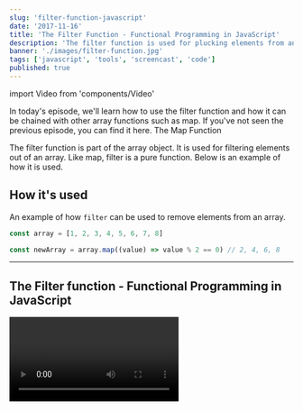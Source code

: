 ```yaml
---
slug: 'filter-function-javascript'
date: '2017-11-16'
title: 'The Filter Function - Functional Programming in JavaScript'
description: 'The filter function is used for plucking elements from an array that match a predicate function in JavaScript. Check it out!'
banner: './images/filter-function.jpg'
tags: ['javascript', 'tools', 'screencast', 'code']
published: true
---
```


import Video from 'components/Video'

In today's episode, we'll learn how to use the filter function and how it can be chained with other array functions such as map. If you've not seen the previous episode, you can find it here. The Map Function

The filter function is part of the array object. It is used for filtering elements out of an array. Like map, filter is a pure function. Below is an example of how it is used.

## How it's used

An example of how `filter` can be used to remove elements from an array.

```javascript
const array = [1, 2, 3, 4, 5, 6, 7, 8]

const newArray = array.map((value) => value % 2 == 0) // 2, 4, 6, 8
```

---

## The Filter function - Functional Programming in JavaScript

<Video url="https://www.youtube.com/watch?v=65Wifnpdg_U" />

---

## Video Transcript

Hello and welcome to the second episode in this series of functional programming in JavaScript. Today we're going to take a look at the filter function.

Just like the map function we looked at in the last episode, the filter function is part of the array object and it's used for filtering elements out of an array. Now let's take a look at some code.

In this example, we're going to be using the same data we did in the previous example. We have an array of users I'm going to use filter to remove any user that's under the age of 23. Before we look at filter though let's look at how we can achieve this using a for-loop.

We start by creating an array to hold the older users in. We then use a for-loop to loop over each item in the original users array and if the user's age is greater than 22, we push that user into this new array. There's nothing very exciting here but it gets the job done.

Now let's look at how we could do this using the filter method. Let's start by removing the for-loop. Next, we'll call filter on the original users array. Filter takes a few arguments but the first one and the most important one is a callback function.

The way filter works is that it loops over each item in the array and passes each element in that array to this callback function. So let's do that now. In this case, we'll call it user, and whatever this callback function returns decides whether or not that element is pushed into the new array. If the callback function returns true the element is pushed in. If it doesn't it isn't pushed in. So, in this case, we want to keep every user if the age is greater than 22. So let's do that.

If we run this code, we should see only two elements remain. Perfect! Because functions like filter and map just return another array it allows us to chain these methods together. Let's look at an example of how this works.

Here we're calling filter on the users array but let's take it one step further and we'll call map as well. So here we filter out any user whose age isn't greater than twenty-two and then we're replacing that user object with the strings stating that the user is older than twenty-two. Let's run this code and see what happens. Yep, that's exactly what we expect. Hopefully, this is a good example for you as to how these functional programming methods can help you write really clean succinct code.

So that wraps up this episode of functional programming in JavaScript. Today, we've had a look at the filter method and how we can use it to remove elements from an array. We also had a look at how we can chain these methods along with methods like map to create clean succinct code. In the next episode, we're gonna take a look at the reduce method. Bye-bye!
